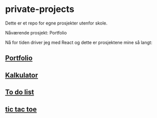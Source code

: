 # private-projects
Dette er et repo for egne prosjekter utenfor skole.

Nåværende prosjekt: Portfolio

Nå for tiden driver jeg med React og dette er prosjektene mine så langt:
## [Portfolio](koding/javascript/portfolio)
## [Kalkulator](koding/javascript/calculator)
## [To do list](koding/javascript/todo-list)
## [tic tac toe](koding/javascript/tic-tac-toe)
